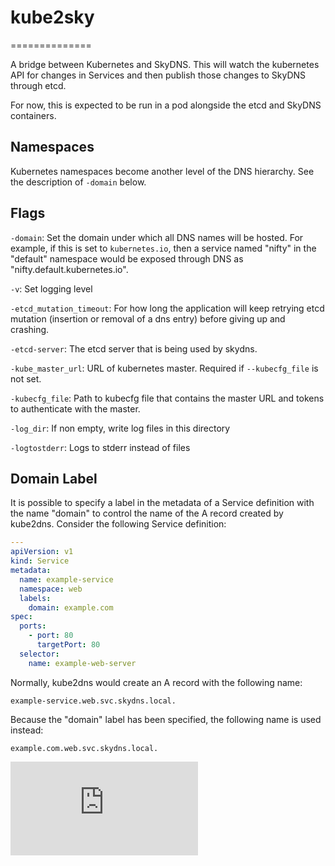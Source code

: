 # kube2sky
==============

A bridge between Kubernetes and SkyDNS.  This will watch the kubernetes API for
changes in Services and then publish those changes to SkyDNS through etcd.

For now, this is expected to be run in a pod alongside the etcd and SkyDNS
containers.

## Namespaces

Kubernetes namespaces become another level of the DNS hierarchy.  See the
description of `-domain` below.

## Flags

`-domain`: Set the domain under which all DNS names will be hosted.  For
example, if this is set to `kubernetes.io`, then a service named "nifty" in the
"default" namespace would be exposed through DNS as
"nifty.default.kubernetes.io".

`-v`: Set logging level

`-etcd_mutation_timeout`: For how long the application will keep retrying etcd 
mutation (insertion or removal of a dns entry) before giving up and crashing.

`-etcd-server`: The etcd server that is being used by skydns.

`-kube_master_url`: URL of kubernetes master. Required if `--kubecfg_file` is not set.

`-kubecfg_file`: Path to kubecfg file that contains the master URL and tokens to authenticate with the master.

`-log_dir`: If non empty, write log files in this directory

`-logtostderr`: Logs to stderr instead of files

## Domain Label

It is possible to specify a label in the metadata of a Service definition with
the name "domain" to control the name of the A record created by kube2dns. Consider
the following Service definition:

```yaml
---
apiVersion: v1
kind: Service
metadata:
  name: example-service
  namespace: web
  labels:
    domain: example.com
spec:
  ports:
    - port: 80
      targetPort: 80
  selector:
    name: example-web-server
```

Normally, kube2dns would create an A record with the following name:

```
example-service.web.svc.skydns.local.
```

Because the "domain" label has been specified, the following name is used instead:

```
example.com.web.svc.skydns.local.
```

[![Analytics](https://kubernetes-site.appspot.com/UA-36037335-10/GitHub/cluster/addons/dns/kube2sky/README.md?pixel)]()

